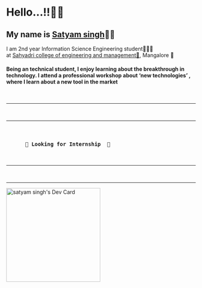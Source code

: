 <h1>Hello...!!👋👋</h1>
<h2>My name is <a href="https://www.linkedin.com/in/satyam-singh-483673207">Satyam singh</a>👦🏻</h2
 <h2>I am 2nd year Information Science Engineering student👨🏻‍🎓 <br> at <a href=https://sahyadri.edu.in/>Sahyadri college of engineering and management🏫</a>, Mangalore 📌 </h2>
 <br>
 <h4>Being an technical student, I enjoy learning about the breakthrough in technology. I attend a professional workshop about ‘new technologies’ , where I learn about a new tool in the market</h4>
 <br>
 <hr>
  <br>
 <hr>
  <br>
  <h3
           
          👀 Looking for Internship  👀
 
 </h3>
 
 <br>
                 
 <hr>
  <br>
 <hr>
 


 <a href="https://app.daily.dev/satyammmmmm_"> <img src="https://api.daily.dev/devcards/027617d5aaff4435937ea400635e7b1f.png?r=rht" width="250" alt="satyam singh's Dev Card"/></a> 

